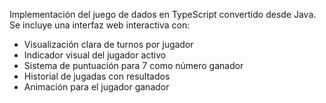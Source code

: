 Implementación del juego de dados en TypeScript convertido desde Java. Se incluye una interfaz web interactiva con:
- Visualización clara de turnos por jugador
- Indicador visual del jugador activo
- Sistema de puntuación para 7 como número ganador
- Historial de jugadas con resultados
- Animación para el jugador ganador
